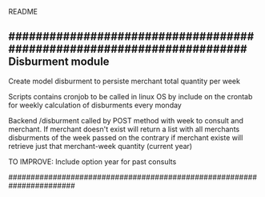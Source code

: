 README

#######################################################################
 Disburment module
 ------------------
 
 Create model disburment to persiste merchant total quantity per week

 Scripts contains cronjob to be called in linux OS by include on
 the crontab for weekly calculation of disburments every monday

 Backend /disburment called by POST method with week to consult and
 merchant. If merchant doesn't exist will return a list with all merchants
 disburments of the week passed on the contrary if merchant existe will
 retrieve just that merchant-week quantity (current year)

 TO IMPROVE: Include option year for past consults

#######################################################################

